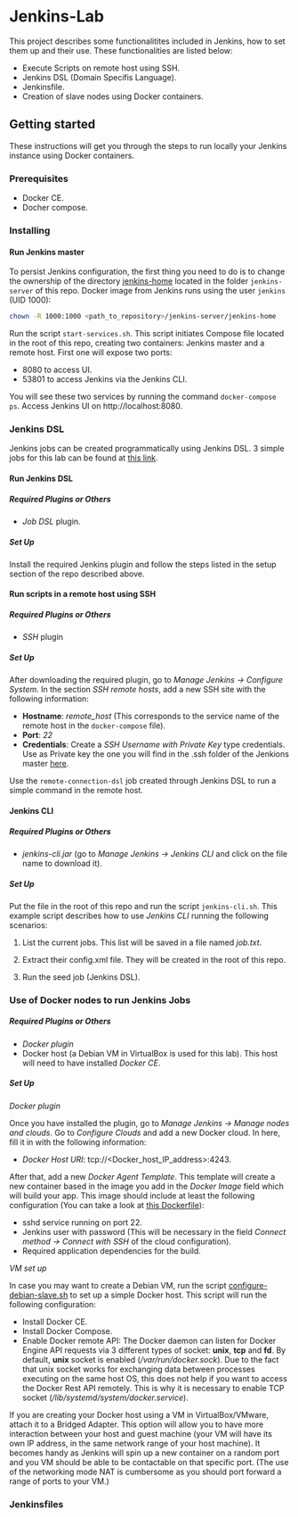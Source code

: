 # Jenkins-Lab
This project describes some functionalitites included in Jenkins, how to set them up and their use. These functionalities are listed below:
  * Execute Scripts on remote host using SSH.
  * Jenkins DSL (Domain Specifis Language).
  * Jenkinsfile.
  * Creation of slave nodes using Docker containers.

## Getting started
These instructions will get you through the steps to run locally your Jenkins instance using Docker containers.

### Prerequisites
  * Docker CE.
  * Docher compose.

### Installing
#### Run Jenkins master
To persist Jenkins configuration, the first thing you need to do is to change the ownership of the directory [jenkins-home](jenkins-server/jenkins-home) located in the folder `jenkins-server` of this repo. Docker image from Jenkins runs using the user `jenkins` (UID 1000):
```sh
chown -R 1000:1000 <path_to_repository>/jenkins-server/jenkins-home
```
Run the script `start-services.sh`. This script initiates Compose file located in the root of this repo, creating two containers: Jenkins master and a remote host. First one will expose two ports: 
* 8080 to access UI.
* 53801 to access Jenkins via the Jenkins CLI.

You will see these two services by running the command `docker-compose ps`.
Access Jenkins UI on http://localhost:8080.

### Jenkins DSL
Jenkins jobs can be created programmatically using Jenkins DSL.
3 simple jobs for this lab can be found at [this link](https://github.com/crileroro/jenkins-job-dsl).

#### Run Jenkins DSL
##### Required Plugins or Others
- *Job DSL* plugin.
##### Set Up 
Install the required Jenkins plugin and follow the steps listed in the setup section of the repo described above.

#### Run scripts in a remote host using SSH
##### Required Plugins or Others
- *SSH* plugin
##### Set Up
After downloading the required plugin, go to *Manage Jenkins -> Configure System*. In the section *SSH remote hosts*, add a new SSH site with the following information:

- **Hostname**: *remote_host* (This corresponds to the service name of the remote host in the `docker-compose` file).
- **Port**: *22*
- **Credentials**: Create a *SSH Username with Private Key* type credentials. Use as Private key the one you will find in the .ssh folder of the Jenkions master [here](jenkins-server/jenkins-home).

Use the `remote-connection-dsl` job created through Jenkins DSL to run a simple command in the remote host.

#### Jenkins CLI
##### Required Plugins or Others
- *jenkins-cli.jar* (go to *Manage Jenkins -> Jenkins CLI* and click on the file name to download it).
##### Set Up
Put the file in the root of this repo and run the script `jenkins-cli.sh`. This example script describes how to use *Jenkins CLI* running the following scenarios:
1. List the current jobs. This list will be saved in a file named *job.txt*.

2. Extract their config.xml file. They will be created in the root of this repo.

3. Run the seed job (Jenkins DSL).

### Use of Docker nodes to run Jenkins Jobs
##### Required Plugins or Others
- *Docker plugin*
- Docker host (a Debian VM in VirtualBox is used for this lab). This host will need to have installed *Docker CE*.

##### Set Up
*Docker plugin*

Once you have installed the plugin, go to *Manage Jenkins -> Manage nodes and clouds*. Go to *Configure Clouds* and add a new Docker cloud. In here, fill it in with the following information:
- *Docker Host URI*: tcp://<Docker_host_IP_address>:4243.

After that, add a new *Docker Agent Template*. This template will create a new container based in the image you add in the *Docker Image* field which will build your app. This image should include at least the following configuration (You can take a look at [this Dockerfile](docker-slave/Dockerfile)):

- sshd service running on port 22.
- Jenkins user with password (This will be necessary in the field *Connect method -> Connect with SSH* of the cloud configuration).
- Required application dependencies for the build.


*VM set up*

In case you may want to create a Debian VM, run the script [configure-debian-slave.sh](configure-debian-slave.sh) to set up a simple Docker host. This script will run the following configuration:

- Install Docker CE.
- Install Docker Compose.
- Enable Docker remote API: The Docker daemon can listen for Docker Engine API requests via 3 different types of socket: **unix**, **tcp** and **fd**. By default, **unix** socket is enabled (*/var/run/docker.sock*). Due to the fact that unix socket works for exchanging data between processes executing on the same host OS, this does not help if you want to access the Docker Rest API remotely. This is why it is necessary to enable TCP socket (*/lib/systemd/system/docker.service*). 

If you are creating your Docker host using a VM in VirtualBox/VMware, attach it to a Bridged Adapter. This option will allow you to have more interaction between your host and guest machine (your VM will have its own IP address, in the same network range of your host machine). It becomes handy as Jenkins will spin up a new container on a random port and you VM should be able to be contactable on that specific port. (The use of the networking mode NAT is cumbersome as you should port forward a range of ports to your VM.)


### Jenkinsfiles


